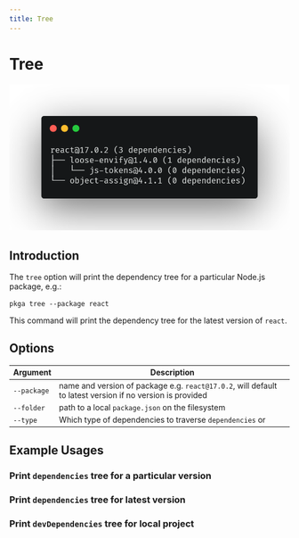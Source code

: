 ```yaml
---
title: Tree
---
```

# Tree 
![Tree Screenshot](./tree.png "Tree Screenshot")
## Introduction
The `tree` option will print the dependency tree for a particular Node.js package, e.g.:
```
pkga tree --package react
```
This command will print the dependency tree for the latest version of `react`.

## Options
Argument | Description
--- | ---
`--package` | name and version of package e.g. `react@17.0.2`, will default to latest version if no version is provided
`--folder` | path to a local `package.json` on the filesystem
`--type` | Which type of dependencies to traverse `dependencies` or 

## Example Usages
### Print `dependencies` tree for a particular version
### Print `dependencies` tree for latest version
### Print `devDependencies` tree for local project